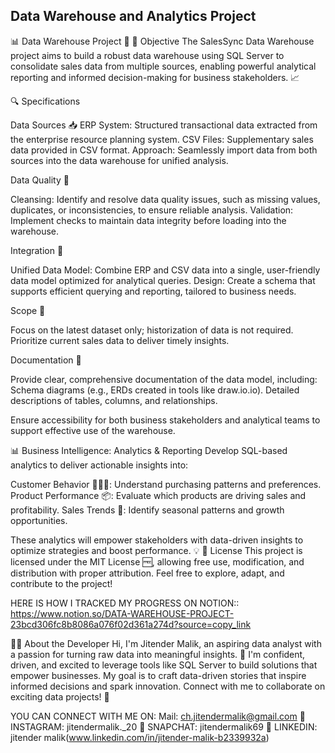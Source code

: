 ## Data Warehouse and Analytics Project

📊 Data Warehouse Project 🚀 🎯 Objective The SalesSync Data Warehouse project aims to build a robust data warehouse using SQL Server to consolidate sales data from multiple sources, enabling powerful analytical reporting and informed decision-making for business stakeholders. 📈

🔍 Specifications

Data Sources 📥 ERP System: Structured transactional data extracted from the enterprise resource planning system. CSV Files: Supplementary sales data provided in CSV format. Approach: Seamlessly import data from both sources into the data warehouse for unified analysis.

Data Quality 🧹

Cleansing: Identify and resolve data quality issues, such as missing values, duplicates, or inconsistencies, to ensure reliable analysis. Validation: Implement checks to maintain data integrity before loading into the warehouse.

Integration 🔗

Unified Data Model: Combine ERP and CSV data into a single, user-friendly data model optimized for analytical queries. Design: Create a schema that supports efficient querying and reporting, tailored to business needs.

Scope 📏

Focus on the latest dataset only; historization of data is not required. Prioritize current sales data to deliver timely insights.

Documentation 📝

Provide clear, comprehensive documentation of the data model, including: Schema diagrams (e.g., ERDs created in tools like draw.io‍.io). Detailed descriptions of tables, columns, and relationships.

Ensure accessibility for both business stakeholders and analytical teams to support effective use of the warehouse.

📊 Business Intelligence: Analytics & Reporting Develop SQL-based analytics to deliver actionable insights into:

Customer Behavior 🧑‍🤝‍🧑: Understand purchasing patterns and preferences. Product Performance 📦: Evaluate which products are driving sales and profitability. Sales Trends 📅: Identify seasonal patterns and growth opportunities.

These analytics will empower stakeholders with data-driven insights to optimize strategies and boost performance. 💡 📜 License This project is licensed under the MIT License 🆓, allowing free use, modification, and distribution with proper attribution. Feel free to explore, adapt, and contribute to the project!

HERE IS HOW I TRACKED MY PROGRESS ON NOTION:: https://www.notion.so/DATA-WAREHOUSE-PROJECT-23bcd306fc8b8086a076f02d361a274d?source=copy_link

👨‍💻 About the Developer Hi, I'm Jitender Malik, an aspiring data analyst with a passion for turning raw data into meaningful insights. 🌟 I'm confident, driven, and excited to leverage tools like SQL Server to build solutions that empower businesses. My goal is to craft data-driven stories that inspire informed decisions and spark innovation. Connect with me to collaborate on exciting data projects! 🚀

YOU CAN CONNECT WITH ME ON: Mail: ch.jitendermalik@gmail.com 📸 INSTAGRAM: jitendermalik._20 👻 SNAPCHAT: jitendermalik69 💼 LINKEDIN: jitender malik(www.linkedin.com/in/jitender-malik-b2339932a) 
